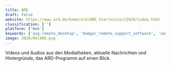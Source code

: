 ```yaml
---
title: ARD
draft: false 
website: https://www.ard.de/home/ard/ARD_Startseite/21920/index.html
classification: ['']
platform: ['Web']
keywords: ['asg-remote_desktop', 'bomgar_remote_support_software', 'connectwise_control', 'dameware', 'dameware_remote_support', 'fixme.it', 'gotomypc', 'goverlan_reach', 'logmein', 'netsupport_manager', 'oracle_sgd', 'rdm', 'rescueassist', 'securelink', 'teamviewer', 'vmware_fusion', 'webex_support_center', 'xendesktop']
image: 2020/04/ARD.png
---
```

Videos und Audios aus den Mediatheken, aktuelle Nachrichten und Hintergründe, das ARD-Programm auf einen Blick.
